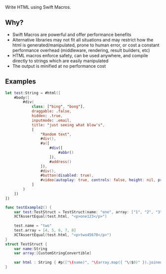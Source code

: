 Write HTML using Swift Macros.

## Why?
- Swift Macros are powerful and offer performance benefits
- Alternative libraries may not fit all situations and may restrict how the html is generated/manipulated, prone to human error, or cost a constant performance overhead (middleware, rendering, result builders, etc)
- HTML macros enforce safety, can be used anywhere, and compile directly to strings which are easily manipulated
- The output is minified at no performance cost
## Examples
```swift
let test:String = #html([
    #body([
        #div(
            class: ["bing", "bong"],
            draggable: .false,
            hidden: .true,
            inputmode: .email,
            title: "just seeing what blow's",
            [
                "Random text",
                #div(),
                #a([
                    #div([
                        #abbr()
                    ]),
                    #address()
                ]),
                #div(),
                #button(disabled: true),
                #video(autoplay: true, controls: false, height: nil, preload: .auto, src: "https://github.com/RandomHashTags/litleagues", width: .centimeters(1)),
            ]
        )
    ])
])
```
```swift
func testExample2() {
    var test:TestStruct = TestStruct(name: "one", array: ["1", "2", "3"])
    XCTAssertEqual(test.html, "<p>one123</p>")
    
    test.name = "two"
    test.array = [4, 5, 6, 7, 8]
    XCTAssertEqual(test.html, "<p>two45678</p>")
}
struct TestStruct {
    var name:String
    var array:[CustomStringConvertible]
    
    var html : String { #p(["\(name)", "\(array.map({ "\($0)" }).joined())"]) }
}
```
